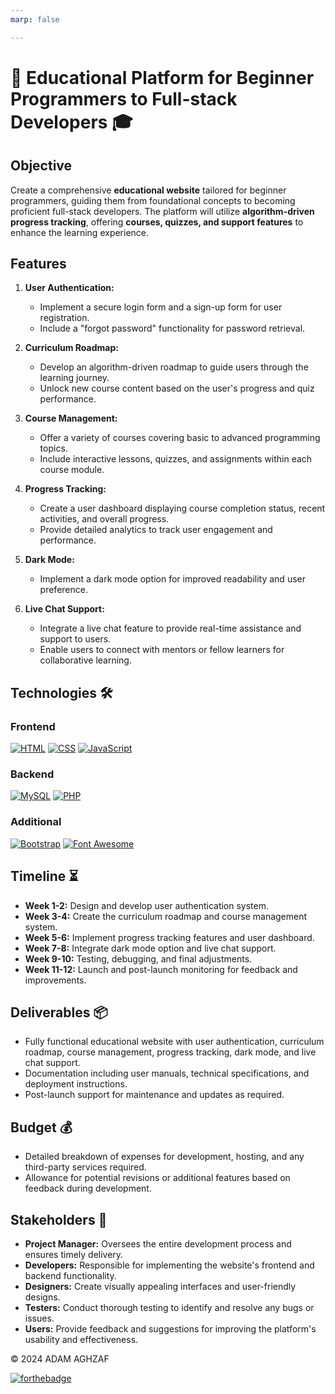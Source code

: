```yaml
---
marp: false

---
```


# 🚀 Educational Platform for Beginner Programmers to Full-stack Developers 🎓

## Objective

Create a comprehensive **educational website** tailored for beginner programmers, guiding them from foundational concepts to becoming proficient full-stack developers. The platform will utilize **algorithm-driven progress tracking**, offering **courses, quizzes, and support features** to enhance the learning experience.

## Features

1. **User Authentication:**
   - Implement a secure login form and a sign-up form for user registration.
   - Include a "forgot password" functionality for password retrieval.

2. **Curriculum Roadmap:**
   - Develop an algorithm-driven roadmap to guide users through the learning journey.
   - Unlock new course content based on the user's progress and quiz performance.

3. **Course Management:**
   - Offer a variety of courses covering basic to advanced programming topics.
   - Include interactive lessons, quizzes, and assignments within each course module.

4. **Progress Tracking:**
   - Create a user dashboard displaying course completion status, recent activities, and overall progress.
   - Provide detailed analytics to track user engagement and performance.

5. **Dark Mode:**
   - Implement a dark mode option for improved readability and user preference.

6. **Live Chat Support:**
   - Integrate a live chat feature to provide real-time assistance and support to users.
   - Enable users to connect with mentors or fellow learners for collaborative learning.

## Technologies 🛠️

### Frontend

[![HTML](https://img.shields.io/badge/HTML-HTML5-E34F26?logo=html5&logoColor=white)](https://developer.mozilla.org/en-US/docs/Web/HTML)
[![CSS](https://img.shields.io/badge/CSS-CSS3-1572B6?logo=css3&logoColor=white)](https://developer.mozilla.org/en-US/docs/Web/CSS)
[![JavaScript](https://img.shields.io/badge/JavaScript-JS-F7DF1E?logo=javascript&logoColor=black)](https://developer.mozilla.org/en-US/docs/Web/JavaScript)

### Backend

[![MySQL](https://img.shields.io/badge/MySQL-MySQL-4479A1?logo=mysql&logoColor=white)](https://www.mysql.com/)
[![PHP](https://img.shields.io/badge/PHP-PHP-777BB4?logo=php&logoColor=white)](https://www.php.net/)

### Additional

[![Bootstrap](https://img.shields.io/badge/Bootstrap-Bootstrap-563D7C?logo=bootstrap&logoColor=white)](https://getbootstrap.com/)
[![Font Awesome](https://img.shields.io/badge/Font_Awesome-Font_Awesome-339AF0?logo=font-awesome&logoColor=white)](https://fontawesome.com/)

## Timeline ⏳

- **Week 1-2:** Design and develop user authentication system.
- **Week 3-4:** Create the curriculum roadmap and course management system.
- **Week 5-6:** Implement progress tracking features and user dashboard.
- **Week 7-8:** Integrate dark mode option and live chat support.
- **Week 9-10:** Testing, debugging, and final adjustments.
- **Week 11-12:** Launch and post-launch monitoring for feedback and improvements.

## Deliverables 📦

- Fully functional educational website with user authentication, curriculum roadmap, course management, progress tracking, dark mode, and live chat support.
- Documentation including user manuals, technical specifications, and deployment instructions.
- Post-launch support for maintenance and updates as required.

## Budget 💰

- Detailed breakdown of expenses for development, hosting, and any third-party services required.
- Allowance for potential revisions or additional features based on feedback during development.

## Stakeholders 👥

- **Project Manager:** Oversees the entire development process and ensures timely delivery.
- **Developers:** Responsible for implementing the website's frontend and backend functionality.
- **Designers:** Create visually appealing interfaces and user-friendly designs.
- **Testers:** Conduct thorough testing to identify and resolve any bugs or issues.
- **Users:** Provide feedback and suggestions for improving the platform's usability and effectiveness.

© 2024 ADAM AGHZAF

[![forthebadge](https://forthebadge.com/images/badges/built-with-love.svg)](https://forthebadge.com)
